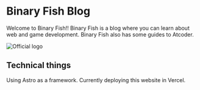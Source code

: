 # Binary Fish Blog
Welcome to Binary Fish!!
Binary Fish is a blog where you can learn about web and game development.
Binary Fish also has some guides to Atcoder.

![Official logo](https://binary-fish.vercel.app/icon.png)
## Technical things
Using Astro as a framework.
Currently deploying this website in Vercel.

